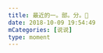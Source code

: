 ```yaml
---
title: 最近的一。部。分。👀
date: 2018-10-09 19:54:49
mCategories: [说说]
type: moment
---
```


<div id="pics-20181009195449"></div>

<script src="/lib/moment/pics.js"></script>
<script>
var data = [
    {"link": "2018-10-09_000002.jpeg", "type": "shuoshuo"}
];
picsRender(data, "pics-20181009195449");
</script>

